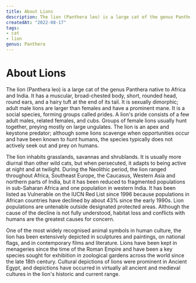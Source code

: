 ```yaml
---
title: About Lions
description: The lion (Panthera leo) is a large cat of the genus Panthera native to Africa and India. It has a muscular, broad-chested body, short, rounded head, round ears, and a hairy tuft at the end of its tail.
createdAt: "2022-08-17"
tags:
- cat
- lion
genus: Panthera
---
```


# About Lions

The lion (Panthera leo) is a large cat of the genus Panthera native to Africa and India. It has a muscular, broad-chested body, short, rounded head, round ears, and a hairy tuft at the end of its tail. It is sexually dimorphic; adult male lions are larger than females and have a prominent mane. It is a social species, forming groups called prides. A lion's pride consists of a few adult males, related females, and cubs. Groups of female lions usually hunt together, preying mostly on large ungulates. The lion is an apex and keystone predator; although some lions scavenge when opportunities occur and have been known to hunt humans, the species typically does not actively seek out and prey on humans.

The lion inhabits grasslands, savannas and shrublands. It is usually more diurnal than other wild cats, but when persecuted, it adapts to being active at night and at twilight. During the Neolithic period, the lion ranged throughout Africa, Southeast Europe, the Caucasus, Western Asia and northern parts of India, but it has been reduced to fragmented populations in sub-Saharan Africa and one population in western India. It has been listed as Vulnerable on the IUCN Red List since 1996 because populations in African countries have declined by about 43% since the early 1990s. Lion populations are untenable outside designated protected areas. Although the cause of the decline is not fully understood, habitat loss and conflicts with humans are the greatest causes for concern.

One of the most widely recognised animal symbols in human culture, the lion has been extensively depicted in sculptures and paintings, on national flags, and in contemporary films and literature. Lions have been kept in menageries since the time of the Roman Empire and have been a key species sought for exhibition in zoological gardens across the world since the late 18th century. Cultural depictions of lions were prominent in Ancient Egypt, and depictions have occurred in virtually all ancient and medieval cultures in the lion's historic and current range.

